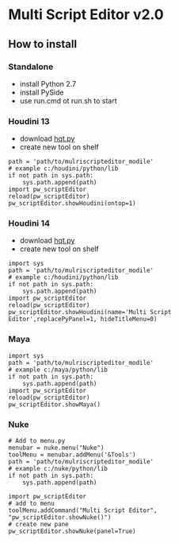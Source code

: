 # Multi Script Editor v2.0

## How to install

### Standalone
    
  - install Python 2.7
  - install PySide
  - use run.cmd ot run.sh to start

### Houdini 13
    
  - download [hqt.py](http://github.com/paulwinex/hqt )
  - create new tool on shelf

```text
path = 'path/to/mulriscripteditor_modile'
# example c:/houdini/python/lib
if not path in sys.path:
    sys.path.append(path)
import pw_scriptEditor
reload(pw_scriptEditor)
pw_scriptEditor.showHoudini(ontop=1)
```
  
### Houdini 14

  - download [hqt.py](http://github.com/paulwinex/hqt )
  - create new tool on shelf
  
```text
import sys
path = 'path/to/mulriscripteditor_modile'
# example c:/houdini/python/lib
if not path in sys.path:
    sys.path.append(path)
import pw_scriptEditor
reload(pw_scriptEditor)
pw_scriptEditor.showHoudini(name='Multi Script Editor',replacePyPanel=1, hideTitleMenu=0)
```

### Maya

```text
import sys
path = 'path/to/mulriscripteditor_modile'
# example c:/maya/python/lib
if not path in sys.path:
    sys.path.append(path)
import pw_scriptEditor
reload(pw_scriptEditor)
pw_scriptEditor.showMaya()
```

### Nuke

```text
# Add to menu.py
menubar = nuke.menu("Nuke")
toolMenu = menubar.addMenu('&Tools')
path = 'path/to/mulriscripteditor_modile'
# example c:/nuke/python/lib
if not path in sys.path:
    sys.path.append(path)

import pw_scriptEditor
# add to menu
toolMenu.addCommand("Multi Script Editor", "pw_scriptEditor.showNuke()")
# create new pane
pw_scriptEditor.showNuke(panel=True)
```